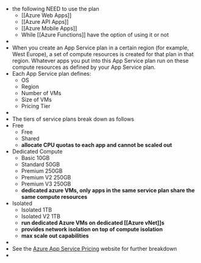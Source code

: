 - the following NEED to use the plan
	- [[Azure Web Apps]]
	- [[Azure API Apps]]
	- [[Azure Mobile Apps]]
	- While [[Azure Functions]] have the option of using it or not
-
- When you create an App Service plan in a certain region (for example, West Europe), a set of compute resources is created for that plan in that region. Whatever apps you put into this App Service plan run on these compute resources as defined by your App Service plan.
- Each App Service plan defines:
	- OS
	- Region
	- Number of VMs
	- Size of VMs
	- Pricing Tier
-
- The tiers of service plans break down as follows
- Free
	- Free
	- Shared
	- **allocate CPU quotas to each app and cannot be scaled out**
- Dedicated Compute
	- Basic 10GB
	- Standard 50GB
	- Premium 250GB
	- Premium V2 250GB
	- Premium V3 250GB
	- **dedicated azure VMs, only apps in the same service plan share the same compute resources**
- Isolated
	- Isolated 1TB
	- Isolated V2 1TB
	- **run dedicated Azure VMs on dedicated [[Azure vNet]]s**
	- **provides network isolation on top of compute isolation**
	- **max scale out capabilities**
-
- See the [Azure App Service Pricing](https://azure.microsoft.com/en-us/pricing/details/app-service/windows/) website for further breakdown
-